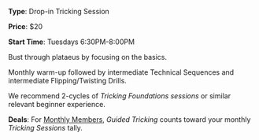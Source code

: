 **Type**: Drop-in Tricking Session

**Price**: $20

**Start Time**: Tuesdays 6:30PM-8:00PM

Bust through plataeus by focusing on the basics.

Monthly warm-up followed by intermediate Technical Sequences and intermediate Flipping/Twisting Drills.

We recommend 2-cycles of *Tricking Foundations sessions* or similar relevant beginner experience.

**Deals**: For [Monthly Members](https://wwww.seattletricking.com/memberships), *Guided Tricking* counts toward your monthly *Tricking Sessions* tally. 